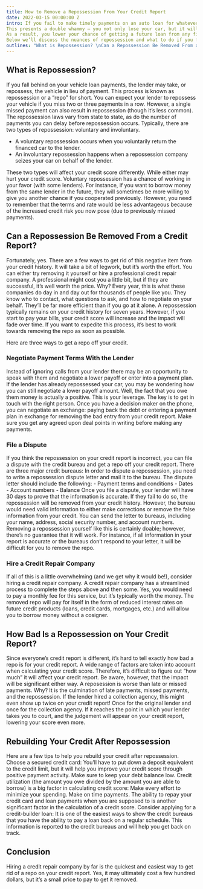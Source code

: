 ```yaml
---
title: How to Remove a Repossession From Your Credit Report
date: 2022-03-15 00:00:00 Z
intro: If you fail to make timely payments on an auto loan for whatever reason, the lender will take steps to recoup their money. Depending on where you live and your loan terms, the lender might even repossess your car.
This presents a double whammy – you not only lose your car, but it will also bring down your credit score.
As a result, you lower your chance of getting a future loan from any financial institution, until you’re able to increase your score once again. Fortunately, there are ways to remove the repossession from your credit report. How?
Below we’ll discuss the nuances of repossession and what to do if you find yourself in this unfortunate circumstance.
outlines: "What is Repossession? \nCan a Repossession Be Removed From a Credit Report? \nNegotiate Payment Terms With the Lender \nFile a Dispute \nHire a Credit Repair Company \nHow Bad Is a Repossession on Your Credit Report? \nRebuilding Your Credit After Repossession \nConclusion \n"
---
```


## What is Repossession?

If you fall behind on your vehicle loan payments, the lender may take, or repossess, the vehicle in lieu of payment. This process is known as repossession or a “repo” for short.
You can expect your lender to repossess your vehicle if you miss two or three payments in a row. However, a single missed payment can also result in repossession (though it’s less common).
The repossession laws vary from state to state, as do the number of payments you can delay before repossession occurs.
Typically, there are two types of repossession: voluntary and involuntary. 
- A voluntary repossession occurs when you voluntarily return the financed car to the lender. 
- An involuntary repossession happens when a repossession company seizes your car on behalf of the lender.

These two types will affect your credit score differently. While either may hurt your credit score. Voluntary repossession has a chance of working in your favor (with some lenders).
For instance, if you want to borrow money from the same lender in the future, they will sometimes be more willing to give you another chance if you cooperated previously. However, you need to remember that the terms and rate would be less advantageous because of the increased credit risk you now pose (due to previously missed payments).     

## Can a Repossession Be Removed From a Credit Report?

Fortunately, yes. There are a few ways to get rid of this negative item from your credit history. It will take a bit of legwork, but it’s worth the effort.
You can either try removing it yourself or hire a professional credit repair company. A professional might cost you a little bit, but if they are successful, it’s well worth the price.
Why? Every year, this is what these companies do day in and day out for thousands of people like you. They know who to contact, what questions to ask, and how to negotiate on your behalf. They’ll be far more efficient than if you go at it alone.
A repossession typically remains on your credit history for seven years. However, if you start to pay your bills, your credit score will increase and the impact will fade over time.
If you want to expedite this process, it’s best to work towards removing the repo as soon as possible.     


Here are three ways to get a repo off your credit.     

### Negotiate Payment Terms With the Lender

Instead of ignoring calls from your lender there may be an opportunity to speak with them and negotiate a lower payoff or enter into a payment plan. If the lender has already repossessed your car, you may be wondering how you can still negotiate a lower payoff amount. Well, the fact that you owe them money is actually a positive. This is your leverage.
The key is to get in touch with the right person. Once you have a decision maker on the phone, you can negotiate an exchange: paying back the debt or entering a payment plan in exchange for removing the bad entry from your credit report.
Make sure you get any agreed upon deal points in writing before making any payments.     

### File a Dispute

If you think the repossession on your credit report is incorrect, you can file a dispute with the credit bureau and get a repo off your credit report. There are three major credit bureaus:
In order to dispute a repossession, you need to write a repossession dispute letter and mail it to the bureau. The dispute letter should include the following: - Payment terms and conditions - Dates - Account numbers - Balance
Once you file a dispute, your lender will have 30 days to prove that the information is accurate. If they fail to do so, the repossession will be removed from your credit history.
However, the bureau would need valid information to either make corrections or remove the false information from your credit.
You can send the letter to bureaus, including your name, address, social security number, and account numbers.
Removing a repossession yourself like this is certainly doable; however, there’s no guarantee that it will work. For instance, if all information in your report is accurate or the bureaus don’t respond to your letter, it will be difficult for you to remove the repo.     

### Hire a Credit Repair Company

If all of this is a little overwhelming (and we get why it would be!), consider hiring a credit repair company. A credit repair company has a streamlined process to complete the steps above and then some.
Yes, you would need to pay a monthly fee for this service, but it’s typically worth the money. The removed repo will pay for itself in the form of reduced interest rates on future credit products (loans, credit cards, mortgages, etc.) and will allow you to borrow money without a cosigner.     

## How Bad Is a Repossession on Your Credit Report?

Since everyone’s credit report is different, it’s hard to tell exactly how bad a repo is for your credit report. A wide range of factors are taken into account when calculating your credit score.
Therefore, it’s difficult to figure out “how much” it will affect your credit report. Be aware, however, that the impact will be significant either way. A reposession is worse than late or missed payments.
Why? It is the culmination of late payments, missed payments, and the repossession. If the lender hired a collection agency, this might even show up twice on your credit report! Once for the original lender and once for the collection agency.
If it reaches the point in which your lender takes you to court, and the judgement will appear on your credit report, lowering your score even more.     

## Rebuilding Your Credit After Repossession

Here are a few tips to help you rebuild your credit after repossession.
 Choose a secured credit card: You’ll have to put down a deposit equivalent to the credit limit, but it will help you improve your credit score through positive payment activity. Make sure to keep your debt balance low. Credit utilization (the amount you owe divided by the amount you are able to borrow) is a big factor in calculating credit score: Make every effort to minimize your spending. Make on time payments. The ability to repay your credit card and loan payments when you are supposed to is another significant factor in the calculation of a credit score. Consider applying for a credit-builder loan: It is one of the easiest ways to show the credit bureaus that you have the ability to pay a loan back on a regular schedule. This information is reported to the credit bureaus and will help you get back on track.      

## Conclusion

Hiring a credit repair company by far is the quickest and easiest way to get rid of a repo on your credit report. Yes, it may ultimately cost a few hundred dollars, but it’s a small price to pay to get it removed.